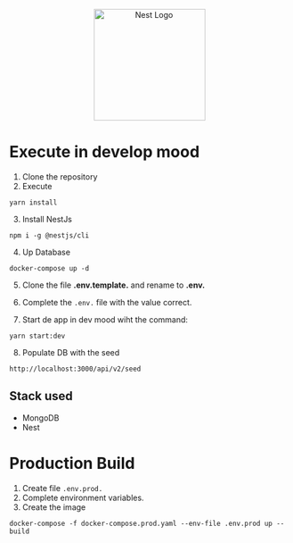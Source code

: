 <p align="center">
  <a href="http://nestjs.com/" target="blank"><img src="https://nestjs.com/img/logo-small.svg" width="200" alt="Nest Logo" /></a>
</p>

# Execute in develop mood

1. Clone the repository
2. Execute
```
yarn install
```

3. Install NestJs
```
npm i -g @nestjs/cli
```

4. Up Database
```
docker-compose up -d
```

5. Clone the file __.env.template.__ and rename to __.env.__

6. Complete the ```.env.``` file with the value correct.

7. Start de app in dev mood wiht the command:
```
yarn start:dev
```

8. Populate DB with the seed
```
http://localhost:3000/api/v2/seed
```

## Stack used
* MongoDB
* Nest

# Production Build

1. Create file ```.env.prod.```
2. Complete environment variables.
3. Create the image 

```
docker-compose -f docker-compose.prod.yaml --env-file .env.prod up --build
```


